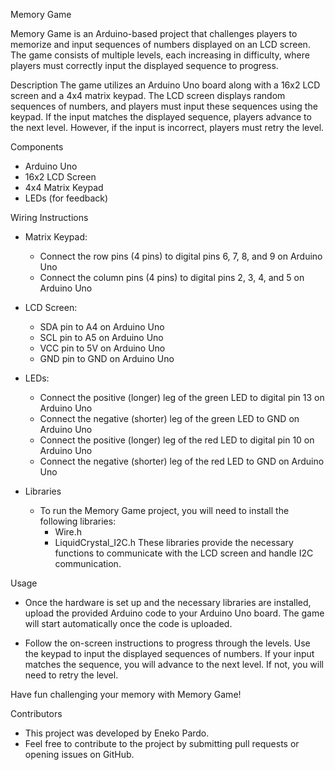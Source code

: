 Memory Game

Memory Game is an Arduino-based project that challenges players to memorize and input sequences of numbers displayed on an LCD screen. The game consists of multiple levels, each increasing in difficulty, where players must correctly input the displayed sequence to progress.

Description
The game utilizes an Arduino Uno board along with a 16x2 LCD screen and a 4x4 matrix keypad. The LCD screen displays random sequences of numbers, and players must input these sequences using the keypad. If the input matches the displayed sequence, players advance to the next level. However, if the input is incorrect, players must retry the level.

Components
   - Arduino Uno
   - 16x2 LCD Screen
   - 4x4 Matrix Keypad
   - LEDs (for feedback)

Wiring Instructions

  - Matrix Keypad:
      - Connect the row pins (4 pins) to digital pins 6, 7, 8, and 9 on Arduino Uno
      - Connect the column pins (4 pins) to digital pins 2, 3, 4, and 5 on Arduino Uno
        
  - LCD Screen:
      - SDA pin to A4 on Arduino Uno
      - SCL pin to A5 on Arduino Uno
      - VCC pin to 5V on Arduino Uno
      - GND pin to GND on Arduino Uno

  - LEDs:
      - Connect the positive (longer) leg of the green LED to digital pin 13 on Arduino Uno
      - Connect the negative (shorter) leg of the green LED to GND on Arduino Uno
      - Connect the positive (longer) leg of the red LED to digital pin 10 on Arduino Uno
      - Connect the negative (shorter) leg of the red LED to GND on Arduino Uno

  - Libraries
      - To run the Memory Game project, you will need to install the following libraries:
          - Wire.h
        - LiquidCrystal_I2C.h
    These libraries provide the necessary functions to communicate with the LCD screen and handle I2C communication.

Usage
   - Once the hardware is set up and the necessary libraries are installed, upload the provided Arduino code to your Arduino Uno board. The game will start automatically once the code is uploaded.

   - Follow the on-screen instructions to progress through the levels. Use the keypad to input the displayed sequences of numbers. If your input matches the sequence, you will advance to the next level. If not, you will need to         retry the level.

Have fun challenging your memory with Memory Game!

Contributors
   - This project was developed by Eneko Pardo.
   - Feel free to contribute to the project by submitting pull requests or opening issues on GitHub.
